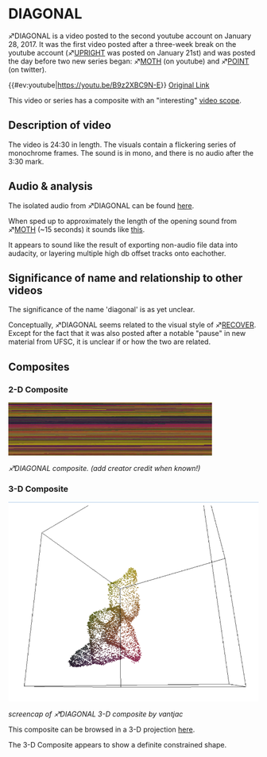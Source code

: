 # DIAGONAL

♐DIAGONAL is a video posted to the second youtube account on January 28,
2017. It was the first video posted after a three-week break on the
youtube account (♐[UPRIGHT](UPRIGHT "wikilink") was posted on January
21st) and was posted the day before two new series began:
♐[MOTH](MOTH "wikilink") (on youtube) and ♐[POINT](POINT "wikilink")
(on twitter).

{{\#ev:youtube|<https://youtu.be/B9z2XBC9N-E>}} [Original Link](https://youtu.be/9m3XuGbURi4)

This video or series has a composite with an "interesting" [video scope](Video_scopes "wikilink").

## Description of video

The video is 24:30 in length. The visuals contain a flickering series of
monochrome frames. The sound is in mono, and there is no audio after the
3:30 mark.

## Audio & analysis

The isolated audio from ♐DIAGONAL can be found
[here](https://clyp.it/b5lzfn11).

When sped up to approximately the length of the opening sound from
♐[MOTH](MOTH "wikilink") (\~15 seconds) it sounds like
[this](https://clyp.it/bxdllqad).

It appears to sound like the result of exporting non-audio file data
into audacity, or layering multiple high db offset tracks onto
eachother.

## Significance of name and relationship to other videos

The significance of the name 'diagonal' is as yet unclear.

Conceptually, ♐DIAGONAL seems related to the visual style of
♐[RECOVER](RECOVER "wikilink"). Except for the fact that it was also
posted after a notable "pause" in new material from UFSC, it is unclear
if or how the two are related.

## Composites

### 2-D Composite

![Diagonal - horizontal composite.png](Diagonal_-_horizontal_composite.png)

*♐DIAGONAL composite. (add creator credit when known\!)*

### 3-D Composite

![DIAGONAL - screecap of vantjac's 3D render.png](DIAGONAL_-_screecap_of_vantjac's_3D_render.png)

*screencap of ♐DIAGONAL 3-D composite by vantjac*

This composite can be browsed in a 3-D projection
[here](http://vanjac.github.io/sketches/ufsc3d/).

The 3-D Composite appears to show a definite constrained shape.

